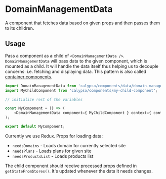 # DomainManagementData

A component that fetches data based on given props and then passes them to its children.

## Usage

Pass a component as a child of `<DomainManagementData />`. `DomainManagementData` will pass data to the given component, which is mounted as a child.
It will handle the data itself thus helping us to decouple concerns: i.e. fetching and displaying data. This pattern is also called [container components](https://medium.com/@learnreact/container-components-c0e67432e005).

```js
import DomainManagementData from 'calypso/components/data/domain-management';
import MyChildComponent from 'calypso/components/my-child-component';

// initialize rest of the variables

const MyComponent = () => (
	<DomainManagementData component={ MyChildComponent } context={ context } needsDomains />
);

export default MyComponent;
```

Currently we use Redux. Props for loading data:

- `needsDomains` - Loads domain for currently selected site
- `needsPlans` - Loads plans for given site
- `needsProductsList` - Loads products list

The child component should receive processed props defined in `getStateFromStores()`. It's updated whenever the data it needs changes.

